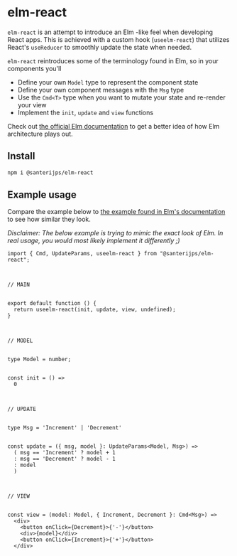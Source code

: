 # elm-react

`elm-react` is an attempt to introduce an Elm -like feel when developing React apps.
This is achieved with a custom hook (`useelm-react`) that utilizes React's `useReducer` to smoothly update the state when needed.

`elm-react` reintroduces some of the terminology found in Elm, so in your components you'll

- Define your own `Model` type to represent the component state
- Define your own component messages with the `Msg` type
- Use the `Cmd<T>` type when you want to mutate your state and re-render your view
- Implement the `init`, `update` and `view` functions

Check out [the official Elm documentation](https://guide.elm-lang.org/architecture/) to get a better idea of how Elm architecture plays out.

## Install

```sh
npm i @santerijps/elm-react
```

## Example usage

Compare the example below to [the example found in Elm's documentation](https://guide.elm-lang.org/architecture/buttons) to see how similar they look.

*Disclaimer: The below example is trying to mimic the exact look of Elm. In real usage, you would most likely implement it differently ;)*

```tsx
import { Cmd, UpdateParams, useelm-react } from "@santerijps/elm-react";



// MAIN


export default function () {
  return useelm-react(init, update, view, undefined);
}



// MODEL


type Model = number;


const init = () =>
  0



// UPDATE


type Msg = 'Increment' | 'Decrement'


const update = ({ msg, model }: UpdateParams<Model, Msg>) =>
  ( msg == 'Increment' ? model + 1
  : msg == 'Decrement' ? model - 1
  : model
  )



// VIEW


const view = (model: Model, { Increment, Decrement }: Cmd<Msg>) =>
  <div>
    <button onClick={Decrement}>{'-'}</button>
    <div>{model}</div>
    <button onClick={Increment}>{'+'}</button>
  </div>

```